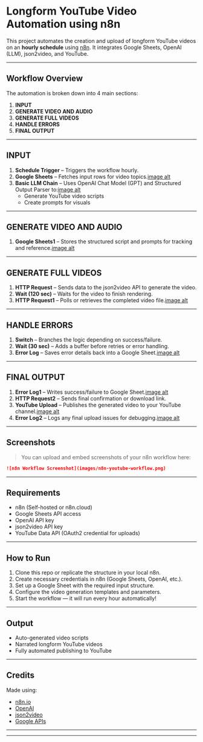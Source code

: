 #  Longform YouTube Video Automation using n8n

This project automates the creation and upload of longform YouTube videos on an **hourly schedule** using [n8n](https://n8n.io/). It integrates Google Sheets, OpenAI (LLM), json2video, and YouTube.

---

##  Workflow Overview

The automation is broken down into 4 main sections:

1. **INPUT**  
2. **GENERATE VIDEO AND AUDIO**  
3. **GENERATE FULL VIDEOS**  
4. **HANDLE ERRORS**  
5. **FINAL OUTPUT**

---

## INPUT

1. **Schedule Trigger** – Triggers the workflow hourly.
2. **Google Sheets** – Fetches input rows for video topics.[image alt](img_https://github.com/adaezeilo/youtube-ai-agent/blob/1f84ea414ed980b1398ce59c5fd9c02d9d9f7ad5/google%20sheets.png)
3. **Basic LLM Chain** – Uses OpenAI Chat Model (GPT) and Structured Output Parser to:[image alt](image_https://github.com/adaezeilo/youtube-ai-agent/blob/5bffc6c18f14101beee7300eb2aef0254aecf18c/basic%20llm%20chain.png)
   - Generate YouTube video scripts
   - Create prompts for visuals

---

## GENERATE VIDEO AND AUDIO

1. **Google Sheets1** – Stores the structured script and prompts for tracking and reference.[image alt](image_https://github.com/adaezeilo/youtube-ai-agent/blob/80757d0c34185fb85b50c0e1b8292d8179b61161/google%20sheet1.png)

---

## GENERATE FULL VIDEOS

1. **HTTP Request** – Sends data to the json2video API to generate the video.
2. **Wait (120 sec)** – Waits for the video to finish rendering.
3. **HTTP Request1** – Polls or retrieves the completed video file.[image alt](image_https://github.com/adaezeilo/youtube-ai-agent/blob/2c46b48c03660bb23732452ecfd5e39527a17c25/Http%20request1.png)

---

## HANDLE ERRORS

1. **Switch** – Branches the logic depending on success/failure.
2. **Wait (30 sec)** – Adds a buffer before retries or error handling.
3. **Error Log** – Saves error details back into a Google Sheet.[image alt](image_https://github.com/adaezeilo/youtube-ai-agent/blob/b6c4651eeb4a8a5b09c50c77426fe64321b0e7ed/Error%20log.png)

---

## FINAL OUTPUT

1. **Error Log1** – Writes success/failure to Google Sheet.[image alt](image_https://github.com/adaezeilo/youtube-ai-agent/blob/a428c9f07e2538e994f33dcbe6df3ba96b0aa0c0/error%20log1.png)
2. **HTTP Request2** – Sends final confirmation or download link.
3. **YouTube Upload** – Publishes the generated video to your YouTube channel.[image alt](image_https://github.com/adaezeilo/youtube-ai-agent/blob/433fa33535f3ca44ae7aa394d7b0276c694178dc/YOUTUBE.png)
4. **Error Log2** – Logs any final upload issues for debugging.[image alt](image_https://github.com/adaezeilo/youtube-ai-agent/blob/1131b7c52ca2a86975ff569d98439d4e880eb00d/ERROR%20LOG2.png)

---

## Screenshots

> You can upload and embed screenshots of your n8n workflow here:

```markdown
![n8n Workflow Screenshot](images/n8n-youtube-workflow.png)
```

---

## Requirements

- n8n (Self-hosted or n8n.cloud)
- Google Sheets API access
- OpenAI API key
- json2video API key
- YouTube Data API (OAuth2 credential for uploads)

---

##  How to Run

1. Clone this repo or replicate the structure in your local n8n.
2. Create necessary credentials in n8n (Google Sheets, OpenAI, etc.).
3. Set up a Google Sheet with the required input structure.
4. Configure the video generation templates and parameters.
5. Start the workflow — it will run every hour automatically!

---

##  Output

- Auto-generated video scripts
- Narrated longform YouTube videos
- Fully automated publishing to YouTube

---

## Credits

Made using:
- [n8n.io](https://n8n.io/)
- [OpenAI](https://platform.openai.com/)
- [json2video](https://json2video.com/)
- [Google APIs](https://console.cloud.google.com/)

---



---
